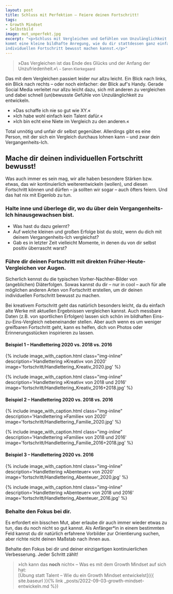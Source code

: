 ```yaml
---
layout: post
title: Schluss mit Perfektion – Feiere deinen Fortschritt!
tags:
- Growth Mindset
- Selbstbild
image: mut_unperfekt.jpg
excerpt: "<p>Schluss mit Vergleichen und Gefühlen von Unzulänglichkeit. Hier
kommt eine kleine bildhafte Anregung, wie du dir stattdessen ganz einfach deinen
individuellen Fortschritt bewusst machen kannst.</p>"
---
```


>»Das Vergleichen ist das Ende des Glücks und der Anfang der Unzufriedenheit.«\\
<small>– Søren Kierkegaard</small>

Das mit dem Vergleichen passiert leider nur allzu leicht. Ein Blick nach links,
ein Blick nach rechts – oder noch einfacher: der Blick auf's Handy. Gerade
Social Media verleitet nur allzu leicht dazu, sich mit anderen zu vergleichen
und dabei schnell (un)bewusste Gefühle von Unzulänglichkeit zu entwickeln.

* »Das schaffe ich nie so gut wie XY.«
* »Ich habe wohl einfach kein Talent dafür.«
* »Ich bin echt eine Niete im Vergleich zu den anderen.«

Total unnötig und unfair dir selbst gegenüber. Allerdings gibt es eine Person,
mit der sich ein Vergleich durchaus lohnen kann – und zwar dein
Vergangenheits-Ich.

## Mache dir deinen individuellen Fortschritt bewusst!

Was auch immer es sein mag, wir alle haben besondere Stärken bzw. etwas,
das wir kontinuierlich weiterentwickeln (wollen), und diesen Fortschritt können
und dürfen – ja sollten wir sogar – auch öfters feiern. Und das hat nix mit
Eigenlob zu tun.

### Halte inne und überlege dir, wo du über dein Vergangenheits-Ich hinausgewachsen bist.

* Was hast du dazu gelernt?
* Auf welche kleinen und großen Erfolge bist du stolz, wenn du dich mit deinem
  Vergangenheits-Ich vergleichst?
* Gab es in letzter Zeit vielleicht Momente, in denen du von dir selbst positiv
  überrascht warst?

### Führe dir deinen Fortschritt mit direkten Früher-Heute-Vergleichen vor Augen.

Sicherlich kennst du die typischen Vorher-Nachher-Bilder von (angeblichen)
Diäterfolgen. Sowas kannst du dir – nur in cool – auch für alle möglichen
anderen Arten von Fortschritt erstellen, um dir deinen individuellen Fortschritt
bewusst zu machen.

Bei kreativem Fortschritt geht das natürlich besonders leicht, da du einfach
alte Werke mit aktuellen Ergebnissen vergleichen kannst. Auch messbare Daten
(z.B. von sportlichen Erfolgen) lassen sich schön im bildhaften
Eins-zu-Eins-Vergleich nebeneinander stellen. Aber auch wenn es um weniger
greifbaren Fortschritt geht, kann es helfen, dich von Photos oder
Erinnerungsstücken inspirieren zu lassen.

#### Beispiel 1 – Handlettering 2020 vs. 2018 vs. 2016

{% include image_with_caption.html
  class="img-inline"
  description='Handlettering »Kreativ« von 2020'
  image='fortschritt/Handlettering_Kreativ_2020.jpg'
%}

{% include image_with_caption.html
  class="img-inline"
  description='Handlettering »Kreativ« von 2018 und 2016'
  image='fortschritt/Handlettering_Kreativ_2016+2018.jpg'
%}

#### Beispiel 2 – Handlettering 2020 vs. 2018 vs. 2016

{% include image_with_caption.html
  class="img-inline"
  description='Handlettering »Familie« von 2020'
  image='fortschritt/Handlettering_Familie_2020.jpg'
%}

{% include image_with_caption.html
  class="img-inline"
  description='Handlettering »Familie« von 2018 und 2016'
  image='fortschritt/Handlettering_Familie_2016+2018.jpg'
%}

#### Beispiel 3 – Handlettering 2020 vs. 2016

{% include image_with_caption.html
  class="img-inline"
  description='Handlettering »Abenteuer« von 2020'
  image='fortschritt/Handlettering_Abenteuer_2020.jpg'
%}

{% include image_with_caption.html
  class="img-inline"
  description='Handlettering »Abenteuer« von 2018 und 2016'
  image='fortschritt/Handlettering_Abenteuer_2016.jpg'
%}

### Behalte den Fokus bei dir.

Es erfordert ein bisschen Mut, aber erlaube dir auch immer wieder etwas zu tun,
das du noch nicht so gut kannst. Als Anfänger*in in einem bestimmten Feld kannst
du dir natürlich erfahrene Vorbilder zur Orientierung suchen, aber richte nicht
deinen Maßstab nach ihnen aus.

Behalte den Fokus bei dir und deiner einzigartigen kontinuierlichen
Verbesserung. Jeder Schritt zählt!

> »Ich kann das **noch** nicht« – Was es mit dem Growth Mindset auf sich hat:<br/>
> [Übung statt Talent – Wie du ein Growth Mindset entwickelst]({{ site.baseurl }}{% link _posts/2022-09-03-growth-mindset-entwickeln.md %})
